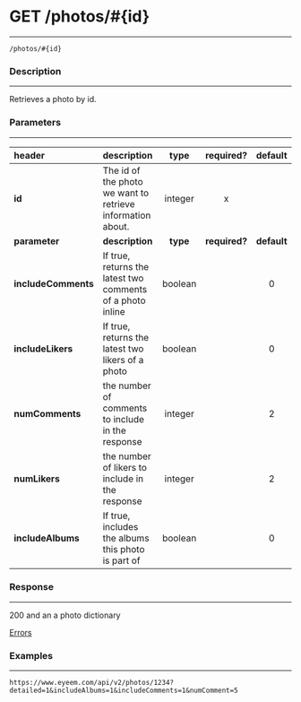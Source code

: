 # GET /photos/#{id} 
***
`/photos/#{id}`

### Description
***
Retrieves a photo by id.

### Parameters
***

|header| description| type |required? |default|
|:---------|:--------------|:----------:|:------------:|:------------:|
|**id**|The id of the photo we want to retrieve information about.|integer|x||
|**parameter**| **description**| **type** |**required?** |**default**|
|**includeComments**| If true, returns the latest two comments of a photo inline|boolean||0|
|**includeLikers**|If true, returns the latest two likers of a photo|boolean||0|
|**numComments**|the number of comments to include in the response|integer||2|
|**numLikers**|the number of likers to include in the response|integer||2|
|**includeAlbums**| If true, includes the albums this photo is part of|boolean||0|

### Response
***


200 and an a photo dictionary

[Errors](https://github.com/eyeem/API/blob/master/resources/errors.md)

### Examples
***

`https://www.eyeem.com/api/v2/photos/1234?detailed=1&includeAlbums=1&includeComments=1&numComment=5`
